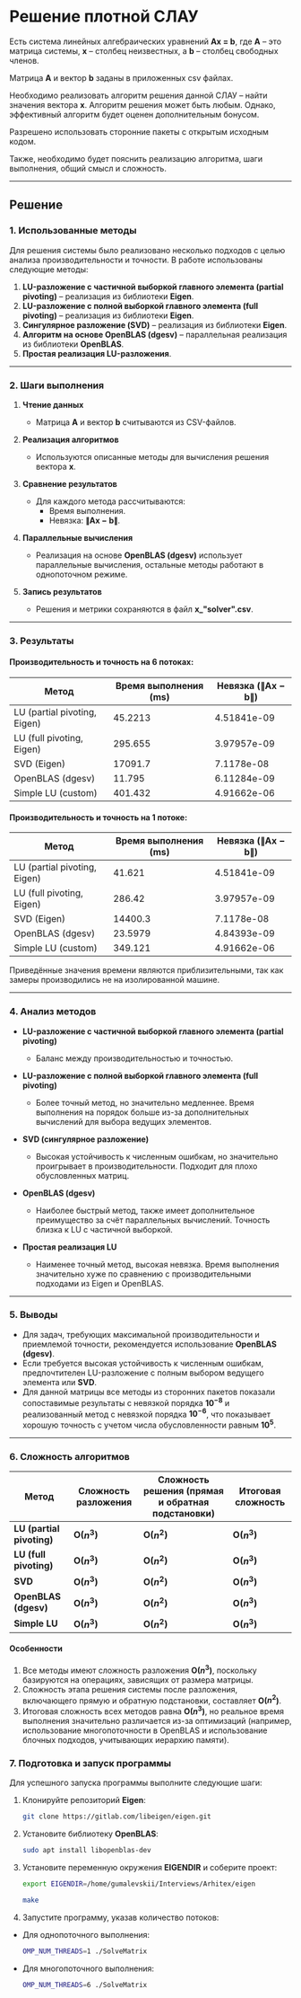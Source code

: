 # Решение плотной СЛАУ

Есть система линейных алгебраических уравнений 
**Ax = b**,
где **A** – это матрица системы, **x** – столбец неизвестных, а **b** – столбец свободных членов.

Матрица **A** и вектор **b** заданы в приложенных csv файлах.

Необходимо реализовать алгоритм решения данной СЛАУ – найти значения вектора **x**. Алгоритм решения может быть любым. Однако, эффективный алгоритм будет оценен дополнительным бонусом.

Разрешено использовать сторонние пакеты с открытым исходным кодом.

Также, необходимо будет пояснить реализацию алгоритма, шаги выполнения,  общий смысл и сложность.

---

## Решение

### 1. Использованные методы
Для решения системы было реализовано несколько подходов с целью анализа производительности и точности. В работе использованы следующие методы:
1. **LU-разложение с частичной выборкой главного элемента (partial pivoting)** –  реализация из библиотеки **Eigen**.
2. **LU-разложение с полной выборкой главного элемента (full pivoting)** – реализация из библиотеки **Eigen**.
3. **Сингулярное разложение (SVD)** – реализация из библиотеки **Eigen**.
4. **Алгоритм на основе OpenBLAS (dgesv)** – параллельная реализация из библиотеки **OpenBLAS**.
5. **Простая реализация LU-разложения**.

---

### 2. Шаги выполнения

1. **Чтение данных**  
   - Матрица **A** и вектор **b** считываются из CSV-файлов.

2. **Реализация алгоритмов**  
   - Используются описанные методы для вычисления решения вектора **x**.

3. **Сравнение результатов**  
   - Для каждого метода рассчитываются:
     - Время выполнения.
     - Невязка: **∥Ax − b∥**.

4. **Параллельные вычисления**  
   - Реализация на основе **OpenBLAS (dgesv)** использует параллельные вычисления, остальные методы работают в однопоточном режиме.

5. **Запись результатов**  
   - Решения и метрики сохраняются в файл **x_"solver".csv**.

---

### 3. Результаты

#### Производительность и точность на 6 потоках:
| Метод                          | Время выполнения (ms) | Невязка (**∥Ax − b∥**) |
|--------------------------------|------------------------|-------------------------|
| LU (partial pivoting, Eigen)   | 45.2213               | 4.51841e-09            |
| LU (full pivoting, Eigen)      | 295.655               | 3.97957e-09            |
| SVD (Eigen)                    | 17091.7               | 7.1178e-08             |
| OpenBLAS (dgesv)               | 11.795                | 6.11284e-09            |
| Simple LU (custom)             | 401.432               | 4.91662e-06            |

#### Производительность и точность на 1 потоке:
| Метод                          | Время выполнения (ms) | Невязка (**∥Ax − b∥**) |
|--------------------------------|------------------------|-------------------------|
| LU (partial pivoting, Eigen)   | 41.621                | 4.51841e-09            |
| LU (full pivoting, Eigen)      | 286.42                | 3.97957e-09            |
| SVD (Eigen)                    | 14400.3               | 7.1178e-08             |
| OpenBLAS (dgesv)               | 23.5979               | 4.84393e-09            |
| Simple LU (custom)             | 349.121               | 4.91662e-06            |



Приведённые значения времени являются приблизительными, так как замеры производились не на изолированной машине.

---

### 4. Анализ методов

- **LU-разложение с частичной выборкой главного элемента (partial pivoting)**  
  - Баланс между производительностью и точностью.

- **LU-разложение с полной выборкой главного элемента (full pivoting)**  
  - Более точный метод, но значительно медленнее. Время выполнения на порядок больше из-за дополнительных вычислений для выбора ведущих элементов.

- **SVD (сингулярное разложение)**  
  - Высокая устойчивость к численным ошибкам, но значительно проигрывает в производительности. Подходит для плохо обусловленных матриц.

- **OpenBLAS (dgesv)**  
  - Наиболее быстрый метод, также имеет дополнительное преимущество за счёт параллельных вычислений. Точность близка к LU с частичной выборкой.

- **Простая реализация LU**  
  - Наименее точный метод, высокая невязка. Время выполнения значительно хуже по сравнению с производительными подходами из Eigen и OpenBLAS.

---

### 5. Выводы

- Для задач, требующих максимальной производительности и приемлемой точности, рекомендуется использование **OpenBLAS (dgesv)**.
- Если требуется высокая устойчивость к численным ошибкам, предпочтителен LU-разложение с полным выбором ведущего элемента или **SVD**.
- Для данной матрицы все методы из сторонних пакетов показали сопоставимые результаты с невязкой порядка **$10^{-8}$** и реализованный метод с невязкой порядка **$10^{-6}$**, что показывает хорошую точность с учетом числа обусловленности равным **$10^5$**.

---

### 6. Сложность алгоритмов

| Метод                          | Сложность разложения   | Сложность решения (прямая и обратная подстановки)  | Итоговая сложность   |
|--------------------------------|------------------------|----------------------------------------------------|----------------------|
| **LU (partial pivoting)**      | **O($n^3$)**           | **O($n^2$)**                                       | **O($n^3$)**         |
| **LU (full pivoting)**         | **O($n^3$)**           | **O($n^2$)**                                       | **O($n^3$)**         |
| **SVD**                        | **O($n^3$)**           | **O($n^2$)**                                       | **O($n^3$)**         |
| **OpenBLAS (dgesv)**           | **O($n^3$)**           | **O($n^2$)**                                       | **O($n^3$)**         |
| **Simple LU**                  | **O($n^3$)**           | **O($n^2$)**                                       | **O($n^3$)**         |

#### Особенности
1. Все методы имеют сложность разложения **O($n^3$)**, поскольку базируются на операциях, зависящих от размера матрицы.
2. Сложность этапа решения системы после разложения, включающего прямую и обратную подстановки, составляет **O($n^2$)**.
3. Итоговая сложность всех методов равна **O($n^3$)**, но реальное время выполнения значительно различается из-за оптимизаций (например, использование многопоточности в OpenBLAS и использование блочных подходов, учитывающих иерархию памяти).

### 7. Подготовка и запуск программы

Для успешного запуска программы выполните следующие шаги:

1. Клонируйте репозиторий **Eigen**:
   ```bash
   git clone https://gitlab.com/libeigen/eigen.git
   ```
2. Установите библиотеку **OpenBLAS**:
   ```bash
   sudo apt install libopenblas-dev
   ```
3. Установите переменную окружения **EIGENDIR** и соберите проект:
   ```bash
   export EIGENDIR=/home/gumalevskii/Interviews/Arhitex/eigen

   make
   ```
4. Запустите программу, указав количество потоков:

- Для однопоточного выполнения:                               
   ```bash                          
   OMP_NUM_THREADS=1 ./SolveMatrix
   ```
- Для многопоточного выполнения:                               
   ```bash                          
   OMP_NUM_THREADS=6 ./SolveMatrix
   ```
